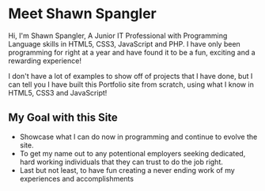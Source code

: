 
<h1>Meet Shawn Spangler</h1>
 <p>Hi, I'm Shawn Spangler, A Junior IT Professional with Programming Language skills in HTML5, CSS3, JavaScript and PHP. I have only been programming for right at a year and have found it to be a fun, exciting and a rewarding experience!</p>
 <p>I don't have a lot of examples to show off of projects that I have done, but I can tell you I have built this Portfolio site from scratch, using what I know in HTML5, CSS3 and JavaScript!</p>
 <h2>My Goal with this Site</h2>
 <ul>
 <li>Showcase what I can do now in programming and continue to evolve the site. </li>
 <li>To get my name out to any potentional employers seeking dedicated, hard working individuals that they can trust to do the job right.</li>
 <li>Last but not least, to have fun creating a never ending work of my experiences and accomplishments</li>
 </ul>
</div>
